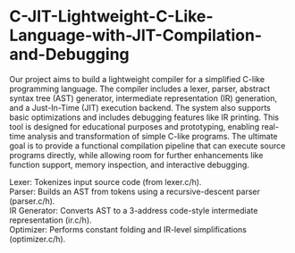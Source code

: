 # C-JIT-Lightweight-C-Like-Language-with-JIT-Compilation-and-Debugging

Our project aims to build a lightweight compiler for a simplified C-like programming language. The compiler includes a lexer, parser, abstract syntax tree (AST) generator, intermediate representation (IR) generation, and a Just-In-Time (JIT) execution backend. The system also supports basic optimizations and includes debugging features like IR printing. This tool is designed for educational purposes and prototyping, enabling real-time analysis and transformation of simple C-like programs. The ultimate goal is to provide a functional compilation pipeline that can execute source programs directly, while allowing room for further enhancements like function support, memory inspection, and interactive debugging.



Lexer: Tokenizes input source code (from lexer.c/h).  
Parser: Builds an AST from tokens using a recursive-descent parser (parser.c/h).  
IR Generator: Converts AST to a 3-address code-style intermediate representation (ir.c/h).  
Optimizer: Performs constant folding and IR-level simplifications (optimizer.c/h). 
